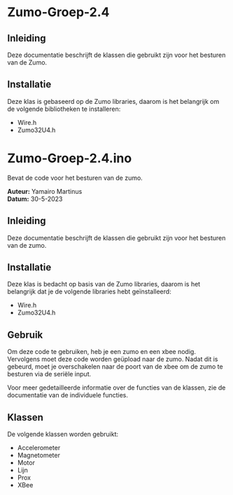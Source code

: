 # Zumo-Groep-2.4

## Inleiding

Deze documentatie beschrijft de klassen die gebruikt zijn voor het besturen van de Zumo.

## Installatie

Deze klas is gebaseerd op de Zumo libraries, daarom is het belangrijk om de volgende bibliotheken te installeren:

- Wire.h
- Zumo32U4.h
# Zumo-Groep-2.4.ino

Bevat de code voor het besturen van de zumo.

**Auteur:** Yamairo Martinus  
**Datum:** 30-5-2023

## Inleiding

Deze documentatie beschrijft de klassen die gebruikt zijn voor het besturen van de zumo.

## Installatie

Deze klas is bedacht op basis van de Zumo libraries, daarom is het belangrijk dat je de volgende libraries hebt geïnstalleerd:

- Wire.h
- Zumo32U4.h

## Gebruik

Om deze code te gebruiken, heb je een zumo en een xbee nodig. Vervolgens moet deze code worden geüpload naar de zumo. Nadat dit is gebeurd, moet je overschakelen naar de poort van de xbee om de zumo te besturen via de seriële input.

Voor meer gedetailleerde informatie over de functies van de klassen, zie de documentatie van de individuele functies.

## Klassen

De volgende klassen worden gebruikt:

- Accelerometer
- Magnetometer
- Motor
- Lijn
- Prox
- XBee

